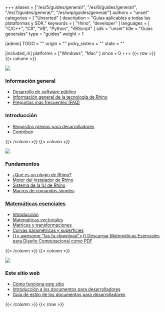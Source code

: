 +++
aliases = ["/es/5/guides/general/", "/es/6/guides/general/", "/es/7/guides/general/", "/es/wip/guides/general/"]
authors = "unset"
categories = [ "Unsorted" ]
description = "Guías aplicables a todas las plataformas y SDK."
keywords = [ "rhino", "developer" ]
languages = [ "C/C++", "C#", "VB", "Python", "VBScript" ]
sdk = "unset"
title = "Guías generales"
type = "guides"
weight = 1

[admin]
TODO = ""
origin = ""
picky_sisters = ""
state = ""

[included_in]
platforms = ["Windows", "Mac" ]
since = 0
+++
{{< row >}}
{{< column >}}

<!--the .snagit project for this image can be found next to the image -->
[<img src="/images/general-guides-col1.png">](/guides/general/developing-software-in-public)

### Información general

- [Desarrollo de software público](/guides/general/developing-software-in-public)
- [Información general de la tecnología de Rhino](/guides/general/rhino-technology-overview)
- [Preguntas más frecuentes (FAQ)](/guides/general/frequently-asked-questions)

### Introducción

- [Requisitos previos para desarrolladores](/guides/general/rhino-developer-prerequisites)
- [Contribuir](/guides/general/contributing)

{{< /column >}}
{{< column >}}

<!--the .snagit project for this image can be found next to the image -->
[<img src="/images/general-guides-col2.png">](/guides/general/what-is-a-rhino-plugin)

### Fundamentos

- [¿Qué es un plugin de Rhino?](/guides/general/what-is-a-rhino-plugin)
- [Motor del instalador de Rhino](/guides/general/rhino-installer-engine)
- [Sistema de la IU de Rhino](/guides/general/rhino-ui-system/)
- [Macros de comandos simples](/guides/general/creating-command-macros/)

### [Matemáticas esenciales](/guides/general/essential-mathematics)

- [Introducción](/guides/general/essential-mathematics)
- [Matemáticas vectoriales](/guides/general/essential-mathematics/vector-mathematics)
- [Matrices y transformaciones](/guides/general/essential-mathematics/matrices-transformations)
- [Curvas paramétricas y superficies](/guides/general/essential-mathematics/parametric-curves-surfaces)
- [{{< awesome "fas fa-download">}} ](https://www.rhino3d.com/download/rhino/8/essentialmathematics/) [Descargar Matemáticas Esenciales para Diseño Computacional como PDF](https://www.rhino3d.com/download/rhino/8/essentialmathematics/)

{{< /column >}}
{{< column >}}

<!--the .snagit project for this image can be found next to the image -->
[<img src="/images/general-guides-col3.png">](/guides/general/how-this-site-works)

### Este sitio web

- [Cómo funciona este sitio](/guides/general/how-this-site-works)
- [Introducción a los documentos para desarrolladores](https://github.com/mcneel/developer-rhino3d-com/blob/main/README.md)
- [Guía de estilo de los documentos para desarrolladores](/guides/general/developer-docs-style-guide)

{{< /column >}}
{{< /row >}}